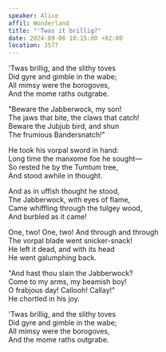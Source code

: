 ```yaml
---
speaker: Alice
affil: Wonderland
title: "'Twas it brillig?"
date: 2024-09-06 10:15:00 +02:00
location: J577
---
```

'Twas brillig, and the slithy toves\
Did gyre and gimble in the wabe;\
All mimsy were the borogoves,\
And the mome raths outgrabe.

"Beware the Jabberwock, my son!\
The jaws that bite, the claws that catch!\
Beware the Jubjub bird, and shun\
The frumious Bandersnatch!"
<!--more-->

He took his vorpal sword in hand:\
Long time the manxome foe he sought—\
So rested he by the Tumtum tree,\
And stood awhile in thought.

And as in uffish thought he stood,\
The Jabberwock, with eyes of flame,\
Came whiffling through the tulgey wood,\
And burbled as it came!

One, two! One, two! And through and through\
The vorpal blade went snicker-snack!\
He left it dead, and with its head\
He went galumphing back.

"And hast thou slain the Jabberwock?\
Come to my arms, my beamish boy!\
O frabjous day! Callooh! Callay!"\
He chortled in his joy.

'Twas brillig, and the slithy toves\
Did gyre and gimble in the wabe;\
All mimsy were the borogoves,\
And the mome raths outgrabe.
